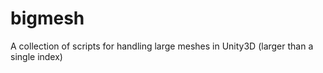 # bigmesh
A collection of scripts for handling large meshes in Unity3D (larger than a single index)
